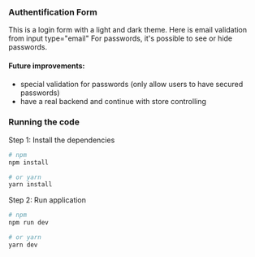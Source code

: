 ### Authentification Form

This is a login form with a light and dark theme. Here is email validation from input type="email"
For passwords, it's possible to see or hide passwords.

#### Future improvements:
- special validation for passwords (only allow users to have secured passwords)
- have a real backend and continue with store controlling

### Running the code

Step 1: Install the dependencies

```bash
# npm
npm install

# or yarn
yarn install
```

Step 2: Run application

```bash
# npm
npm run dev

# or yarn
yarn dev
```